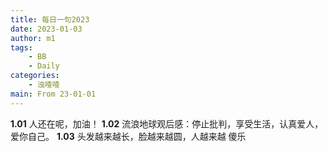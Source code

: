 ```yaml
---
title: 每日一句2023
date: 2023-01-03
author: m1
tags:
    - BB
    - Daily
categories:
    - 浊喳喳
main: From 23-01-01
---
```

**1.01**
人还在呢，加油！
**1.02**
流浪地球观后感：停止批判，享受生活，认真爱人，爱你自己。
**1.03**
头发越来越长，脸越来越圆，人越来越
傻乐
